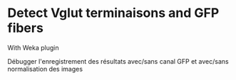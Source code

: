 # Detect Vglut terminaisons and GFP fibers
With Weka plugin

Débugger l'enregistrement des résultats avec/sans canal GFP et avec/sans normalisation des images
